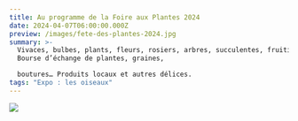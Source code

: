 ```yaml
---
title: Au programme de la Foire aux Plantes 2024
date: 2024-04-07T06:00:00.000Z
preview: /images/fete-des-plantes-2024.jpg
summary: >-
  Vivaces, bulbes, plants, fleurs, rosiers, arbres, succulentes, fruitiers et
  Bourse d’échange de plantes, graines,

  boutures… Produits locaux et autres délices. 
tags: "Expo : les oiseaux"
---
```



![](/images/programme-foire-aux-plantes-20242.jpg)

![]()
